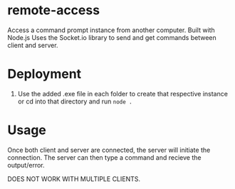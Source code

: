 # remote-access
Access a command prompt instance from another computer. Built with Node.js
Uses the Socket.io library to send and get commands between client and server.

# Deployment
1. Use the added .exe file in each folder to create that respective instance or cd into that directory and run `node .`

# Usage
Once both client and server are connected, the server will initiate the connection. The server can then type a command and recieve the output/error.

DOES NOT WORK WITH MULTIPLE CLIENTS.
